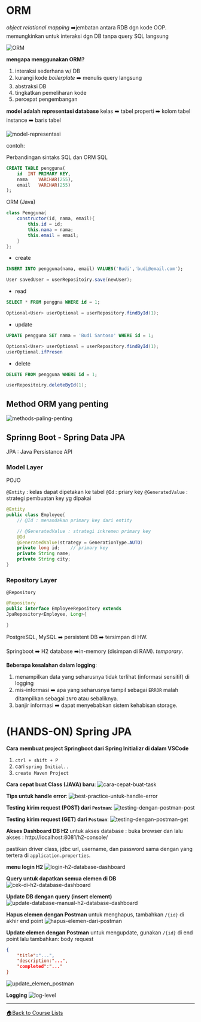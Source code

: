 <!-- Dirangkum oleh : Bostang Palaguna -->
<!-- Mei 2025 -->
# ORM
_object relational mapping_
➡️jembatan antara RDB dgn kode OOP.
memungkinkan untuk interaksi dgn DB tanpa query SQL langsung

![ORM](./img/ORM.png)

**mengapa menggunakan ORM?**
1. interaksi sederhana w/ DB
2. kurangi kode _boilerplate_
➡️ menulis query langsung
3. abstraksi DB
4. tingkatkan pemeliharan kode
5. percepat pengembangan


**model adalah representasi database**
kelas ➡️ tabel
properti ➡️ kolom tabel
instance ➡️ baris tabel

![model-representasi](./img/model-representasi.png)

contoh:

Perbandingan sintaks SQL dan ORM
SQL
```sql
CREATE TABLE pengguna(
    id  INT PRIMARY KEY,
    nama    VARCHAR(255),
    email   VARCHAR(255)
);
```

ORM (Java)
```java
class Pengguna{
    constructor(id, nama, email){
        this.id = id;
        this.nama = nama;
        this.email = email;
    }
};
```

- create

```sql
INSERT INTO pengguna(nama, email) VALUES('Budi','budi@email.com');
```

```java
User savedUser = userRepositoiry.save(newUser);
```

- read
```sql
SELECT * FROM penggna WHERE id = 1;
```

```java
Optional<User> userOptional = userRepository.findById(1);
```

- update
```sql
UPDATE pengguna SET nama = 'Budi Santoso' WHERE id = 1;
```

```java
Optional<User> userOptional = userRepository.findById(1);
userOptional.ifPresen
```

- delete
```sql
DELETE FROM pengguna WHERE id = 1;
```

```java
userRepositoiry.deleteById(1);
```

## Method ORM yang penting
![methods-paling-penting](./img/methods-paling-penting.png)

## Sprinng Boot - Spring Data JPA
JPA : Java Persistance API


### Model Layer
POJO

`@Entity` : kelas dapat dipetakan ke tabel
`@Id` : priary key
`@GeneratedValue` : strategi pembuatan key yg dipakai

```java
@Entity
public class Employee{
    // @Id : menandakan primary key dari entity

    // @GeneratedValue : strategi inkremen primary key
    @Id
    @GeneratedValue(strategy = GenerationType.AUTO)
    private long id;    // primary key
    private String name;
    private String city;
}
```

### Repository Layer
`@Repository`
```java
@Repository
public interface EmployeeRepository extends
JpaRepository<Employee, Long>{

}
```

PostgreSQL, MySQL ➡️ persistent DB ➡️ tersimpan di HW.

Springboot ➡️ H2 database ➡️in-memory (disimpan di RAM). _temporary_.


**Beberapa kesalahan dalam logging**:
1. menampilkan data yang seharusnya tidak terlihat (informasi sensitif) di logging
2. mis-informasi ➡️ apa yang seharusnya tampil sebagai `ERROR` malah ditampilkan sebagai `INFO` atau sebaliknya.
3. banjir informasi ➡️ dapat menyebabkan sistem kehabisan storage.

# (HANDS-ON) Spring JPA
**Cara membuat project Springboot dari Spring Initializr di dalam VSCode**

1. `ctrl + shift + P`
2. cari `spring Initial..`
3. `create Maven Project`

**Cara cepat buat Class (JAVA) baru**:
![cara-cepat-buat-task](./img/cara-cepat-buat-task.png)

**Tips untuk handle error**:
![best-practice-untuk-handle-error](./img/best-practice-untuk-handle-error.png)

**Testing kirim request (POST) dari `Postman`**:
![testing-dengan-postman-post](./img/testing-dengan-postman-post.png)

**Testing kirim request (GET) dari `Postman`**:
![testing-dengan-postman-get](./img/testing-dengan-postman-get.png)

**Akses Dashboard DB H2**
untuk akses database : buka browser dan lalu akses : http://localhost:8081/h2-console/


pastikan driver class, jdbc url, username, dan password sama dengan yang tertera di `application.properties`.

**menu login H2**
![login-h2-database-dashboard](./img/login-h2-database-dashboard.png)

**Query untuk dapatkan semua elemen di DB**
![cek-di-h2-database-dashboard](./img/cek-di-h2-database-dashboard.png)

**Update DB dengan query (insert element)**
![update-database-manual-h2-database-dashboard](./img/update-database-manual-h2-database-dashboard.png)

**Hapus elemen dengan Postman**
untuk menghapus, tambahkan `/{id}` di akhir end point
![hapus-elemen-dari-postman](./img/hapus-elemen-dari-postman.png)


**Update elemen dengan Postman**
untuk mengupdate, gunakan `/{id}` di end point lalu tambahkan: body request
```json
{
    "title":"...",
    "description:"...",
    "completed":"..."
}
```

![update_elemen_postman](./img/update_elemen_postman.png)

**Logging**
![log-level](./img/log-level.png)

---
[🏠Back to Course Lists](https://odp-bni-330.github.io/)